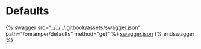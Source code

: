 # Defaults

{% swagger src="../../../.gitbook/assets/swagger.json" path="/onramper/defaults" method="get" %}
[swagger.json](../../../.gitbook/assets/swagger.json)
{% endswagger %}
